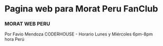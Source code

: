 # Pagina web para Morat Peru FanClub

### MORAT WEB PERU

Por Favio Mendoza
CODERHOUSE - Horario Lunes y Miércoles 6pm-8pm hora Perú

